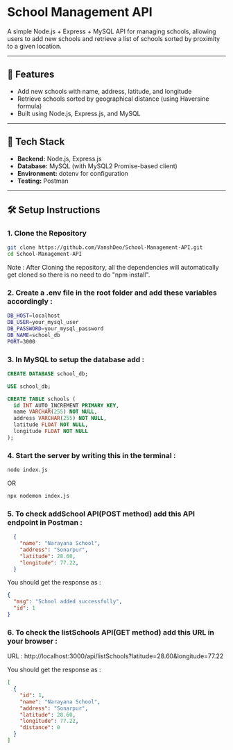 # School Management API

A simple Node.js + Express + MySQL API for managing schools, allowing users to add new schools and retrieve a list of schools sorted by proximity to a given location.

---

## 🚀 Features

- Add new schools with name, address, latitude, and longitude
- Retrieve schools sorted by geographical distance (using Haversine formula)
- Built using Node.js, Express.js, and MySQL

---

## 🧱 Tech Stack

- **Backend:** Node.js, Express.js
- **Database:** MySQL (with MySQL2 Promise-based client)
- **Environment:** dotenv for configuration
- **Testing:** Postman

---

## 🛠️ Setup Instructions

### 1. Clone the Repository

```bash
git clone https://github.com/VanshDeo/School-Management-API.git
cd School-Management-API
```
Note : After Cloning the repository, all the dependencies will automatically get cloned so there is no need to do "npm install". 

### 2. Create a .env file in the root folder and add these variables accordingly :

```bash
DB_HOST=localhost
DB_USER=your_mysql_user
DB_PASSWORD=your_mysql_password
DB_NAME=school_db
PORT=3000
```
### 3. In MySQL to setup the database add : 

```sql
CREATE DATABASE school_db;

USE school_db;

CREATE TABLE schools (
  id INT AUTO_INCREMENT PRIMARY KEY,
  name VARCHAR(255) NOT NULL,
  address VARCHAR(255) NOT NULL,
  latitude FLOAT NOT NULL,
  longitude FLOAT NOT NULL
);
```
### 4. Start the server by writing this in the terminal :

```bash
node index.js
```
OR
```bash
npx nodemon index.js
```
### 5. To check addSchool API(POST method) add this API endpoint in Postman :

```json
  {
    "name": "Narayana School",
    "address": "Sonarpur",
    "latitude": 28.60,
    "longitude": 77.22,
  }
```
You should get the response as :

```json
{
  "msg": "School added successfully",
  "id": 1
}
```
### 6. To check the listSchools API(GET method) add this URL in your browser :

URL : http://localhost:3000/api/listSchools?latitude=28.60&longitude=77.22

You should get the response as :

```json
[
  {
    "id": 1,
    "name": "Narayana School",
    "address": "Sonarpur",
    "latitude": 28.60,
    "longitude": 77.22,
    "distance": 0
  }
]
```



